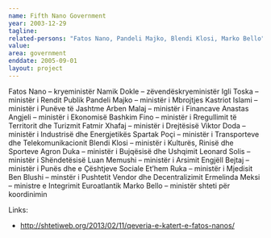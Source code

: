 ```yaml
---
name: Fifth Nano Government
year: 2003-12-29
tagline:
related-persons: "Fatos Nano, Pandeli Majko, Blendi Klosi, Marko Bello"
value:
area: government
enddate: 2005-09-01
layout: project
---
```

Fatos Nano  – kryeministër
Namik Dokle – zëvendëskryeministër
Igli Toska – ministër i Rendit Publik
Pandeli Majko  – ministër i Mbrojtjes
Kastriot Islami – ministër i Punëve të Jashtme
Arben Malaj – ministër i Financave
Anastas Angjeli – ministër i Ekonomisë
Bashkim Fino – ministër i Rregullimit të Territorit dhe Turizmit
Fatmir Xhafaj – ministër i Drejtësisë
Viktor Doda – ministër i Industrisë dhe Energjetikës
Spartak Poçi  – ministër i Transporteve dhe Telekomunikacionit
Blendi Klosi –  ministër i Kulturës, Rinisë dhe Sporteve
Agron Duka – ministër i Bujqësisë dhe Ushqimit
Leonard Solis – ministër i Shëndetësisë
Luan Memushi – ministër i Arsimit
Engjëll Bejtaj – ministër i Punës dhe e Çështjeve Sociale
Et’hem Ruka – ministër i Mjedisit
Ben Blushi  – minstër i Pushtetit Vendor dhe Decentralizimit
Ermelinda Meksi – ministre e Integrimit Euroatlantik
Marko Bello – ministër shteti për koordinimin


Links:
* <http://shtetiweb.org/2013/02/11/qeveria-e-katert-e-fatos-nanos/>
